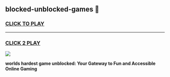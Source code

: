 
## blocked-unblocked-games 👋
<h3>
<a href="https://premium.freeplayer.one?title=blocked-unblocked-games&ref=14F">CLICK TO PLAY</a></h3>
<hr>

<h3>
<a href="https://premium.freeplayer.one?title=blocked-unblocked-games&ref=14F">CLICK 2 PLAY</a>
  
</h3>

<a href="https://premium.freeplayer.one?title=blocked-unblocked-games&ref=12F/"><img src="https://clearcache.store/games.png"></a>


**worlds hardest game unblocked: Your Gateway to Fun and Accessible Online Gaming**

